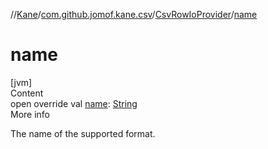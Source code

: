 //[Kane](../../index.md)/[com.github.jomof.kane.csv](../index.md)/[CsvRowIoProvider](index.md)/[name](name.md)



# name  
[jvm]  
Content  
open override val [name](name.md): [String](https://kotlinlang.org/api/latest/jvm/stdlib/kotlin/-string/index.html)  
More info  


The name of the supported format.

  



